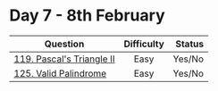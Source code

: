 # Day 7 - 8th February

| Question                                                                                                    | Difficulty | Status |
| ----------------------------------------------------------------------------------------------------------- | :--------: | -----: |
| [119. Pascal's Triangle II](https://leetcode.com/problems/pascals-triangle-ii/ "119. Pascal's Triangle II") |    Easy    | Yes/No |
| [125. Valid Palindrome](https://leetcode.com/problems/valid-palindrome/ "125. Valid Palindrome")            |   Easy   | Yes/No |
